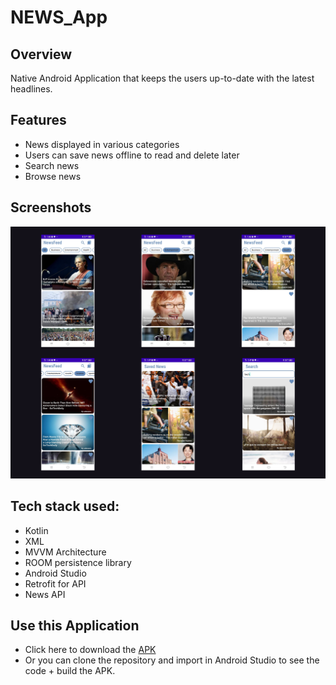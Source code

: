 # NEWS_App
## Overview
Native Android Application that keeps the users up-to-date with the latest headlines.
## Features
* News displayed in various categories
* Users can save news offline to read and delete later
* Search news
* Browse news
## Screenshots
![Screenshot](./doc_assets/screenshots.png)
## Tech stack used:
* Kotlin
* XML
* MVVM Architecture
* ROOM persistence library
* Android Studio
* Retrofit for API
* News API
## Use this Application
* Click here to download the [APK](https://drive.google.com/file/d/1U2esScy2rAgkwA5ogEc3qDjiuX1PY965/view?usp=share_link)
* Or you can clone the repository and import in Android Studio to see the code + build the APK.
